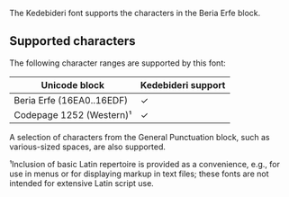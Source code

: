 
The Kedebideri font supports the characters in the Beria Erfe block. 

## Supported characters

The following character ranges are supported by this font:

Unicode block | Kedebideri support
------------- | ---------------
Beria Erfe (16EA0..16EDF)| ✓
Codepage 1252 (Western)¹ | ✓

A selection of characters from the General Punctuation block, such as various-sized spaces, are also supported. 

¹Inclusion of basic Latin repertoire is provided as a convenience, e.g., for use in menus or for displaying markup in text files; these fonts are not intended for extensive Latin script use.